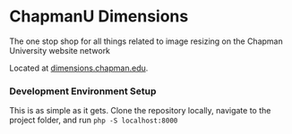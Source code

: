 # ChapmanU Dimensions
The one stop shop for all things related to image resizing on the Chapman University website network

Located at [dimensions.chapman.edu](http://dimensions.chapman.edu).

### Development Environment Setup
This is as simple as it gets. Clone the repository locally, navigate to the project folder, and run `php -S localhost:8000`
